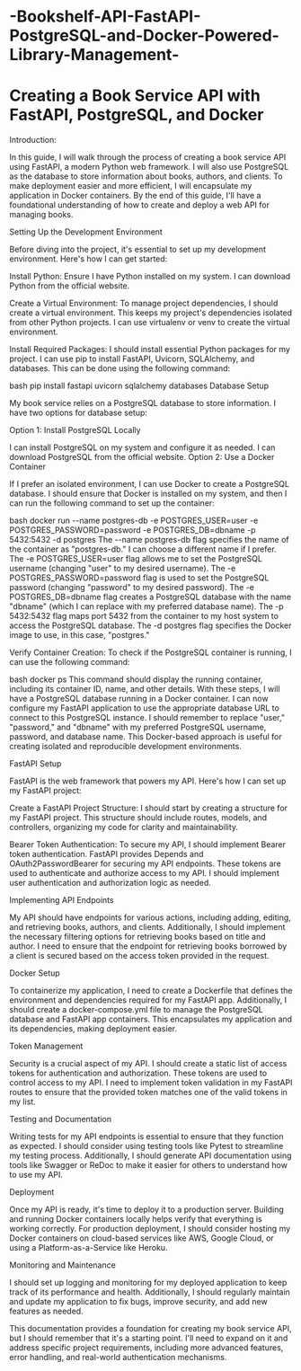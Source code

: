 # -Bookshelf-API-FastAPI-PostgreSQL-and-Docker-Powered-Library-Management-

# Creating a Book Service API with FastAPI, PostgreSQL, and Docker

Introduction:

In this guide, I will walk through the process of creating a book service API using FastAPI, a modern Python web framework. I will also use PostgreSQL as the database to store information about books, authors, and clients. To make deployment easier and more efficient, I will encapsulate my application in Docker containers. By the end of this guide, I'll have a foundational understanding of how to create and deploy a web API for managing books.

Setting Up the Development Environment

Before diving into the project, it's essential to set up my development environment. Here's how I can get started:

Install Python: Ensure I have Python installed on my system. I can download Python from the official website.

Create a Virtual Environment: To manage project dependencies, I should create a virtual environment. This keeps my project's dependencies isolated from other Python projects. I can use virtualenv or venv to create the virtual environment.

Install Required Packages: I should install essential Python packages for my project. I can use pip to install FastAPI, Uvicorn, SQLAlchemy, and databases. This can be done using the following command:

bash
pip install fastapi uvicorn sqlalchemy databases
Database Setup

My book service relies on a PostgreSQL database to store information. I have two options for database setup:

Option 1: Install PostgreSQL Locally

I can install PostgreSQL on my system and configure it as needed. I can download PostgreSQL from the official website.
Option 2: Use a Docker Container

If I prefer an isolated environment, I can use Docker to create a PostgreSQL database. I should ensure that Docker is installed on my system, and then I can run the following command to set up the container:

bash
docker run --name postgres-db -e POSTGRES_USER=user -e POSTGRES_PASSWORD=password -e POSTGRES_DB=dbname -p 5432:5432 -d postgres
The --name postgres-db flag specifies the name of the container as "postgres-db." I can choose a different name if I prefer.
The -e POSTGRES_USER=user flag allows me to set the PostgreSQL username (changing "user" to my desired username).
The -e POSTGRES_PASSWORD=password flag is used to set the PostgreSQL password (changing "password" to my desired password).
The -e POSTGRES_DB=dbname flag creates a PostgreSQL database with the name "dbname" (which I can replace with my preferred database name).
The -p 5432:5432 flag maps port 5432 from the container to my host system to access the PostgreSQL database.
The -d postgres flag specifies the Docker image to use, in this case, "postgres."

Verify Container Creation:
To check if the PostgreSQL container is running, I can use the following command:

bash
docker ps
This command should display the running container, including its container ID, name, and other details.
With these steps, I will have a PostgreSQL database running in a Docker container. I can now configure my FastAPI application to use the appropriate database URL to connect to this PostgreSQL instance. I should remember to replace "user," "password," and "dbname" with my preferred PostgreSQL username, password, and database name. This Docker-based approach is useful for creating isolated and reproducible development environments.

FastAPI Setup

FastAPI is the web framework that powers my API. Here's how I can set up my FastAPI project:

Create a FastAPI Project Structure: I should start by creating a structure for my FastAPI project. This structure should include routes, models, and controllers, organizing my code for clarity and maintainability.

Bearer Token Authentication: To secure my API, I should implement Bearer token authentication. FastAPI provides Depends and OAuth2PasswordBearer for securing my API endpoints. These tokens are used to authenticate and authorize access to my API. I should implement user authentication and authorization logic as needed.

Implementing API Endpoints

My API should have endpoints for various actions, including adding, editing, and retrieving books, authors, and clients. Additionally, I should implement the necessary filtering options for retrieving books based on title and author. I need to ensure that the endpoint for retrieving books borrowed by a client is secured based on the access token provided in the request.

Docker Setup

To containerize my application, I need to create a Dockerfile that defines the environment and dependencies required for my FastAPI app. Additionally, I should create a docker-compose.yml file to manage the PostgreSQL database and FastAPI app containers. This encapsulates my application and its dependencies, making deployment easier.

Token Management

Security is a crucial aspect of my API. I should create a static list of access tokens for authentication and authorization. These tokens are used to control access to my API. I need to implement token validation in my FastAPI routes to ensure that the provided token matches one of the valid tokens in my list.

Testing and Documentation

Writing tests for my API endpoints is essential to ensure that they function as expected. I should consider using testing tools like Pytest to streamline my testing process. Additionally, I should generate API documentation using tools like Swagger or ReDoc to make it easier for others to understand how to use my API.

Deployment

Once my API is ready, it's time to deploy it to a production server. Building and running Docker containers locally helps verify that everything is working correctly. For production deployment, I should consider hosting my Docker containers on cloud-based services like AWS, Google Cloud, or using a Platform-as-a-Service like Heroku.

Monitoring and Maintenance

I should set up logging and monitoring for my deployed application to keep track of its performance and health. Additionally, I should regularly maintain and update my application to fix bugs, improve security, and add new features as needed.

This documentation provides a foundation for creating my book service API, but I should remember that it's a starting point. I'll need to expand on it and address specific project requirements, including more advanced features, error handling, and real-world authentication mechanisms.
